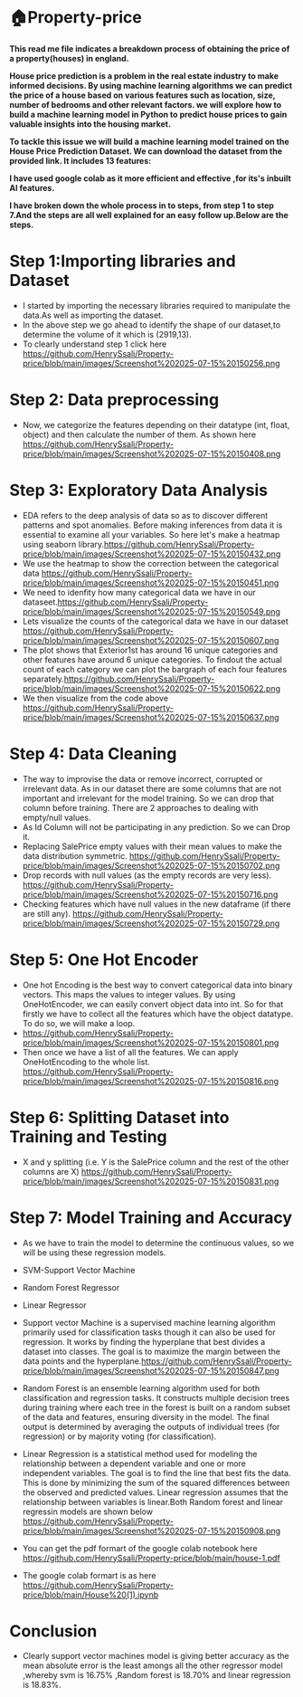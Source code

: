  # 🏠Property-price
 __This read me file indicates a breakdown process of obtaining the price of a property(houses) in england.__
 
 __House price prediction is a problem in the real estate industry to make informed decisions. By using machine learning algorithms we can predict the price of a house based on various features such as location, size, number of bedrooms and other relevant factors.  we will explore how to build a machine learning model in Python to predict house prices to gain valuable insights into the housing market.__
 
__To tackle this issue we will build a machine learning model trained on the House Price Prediction Dataset. We can download the dataset from the provided link. It includes 13 features:__

 __I have used google colab as it more efficient and effective ,for its's inbuilt AI features.__
 
 __I have broken down the whole process in to steps, from step 1 to step 7.And the steps are all well explained for an easy follow up.Below are the steps.__

 # Step 1:Importing libraries and Dataset
* I started by importing the necessary libraries required to manipulate the data.As well as    importing the dataset.
* In the above step we go ahead to identify the shape of our dataset,to determine the volume of it which is (2919,13).
* To clearly understand step 1 click here https://github.com/HenrySsali/Property-price/blob/main/images/Screenshot%202025-07-15%20150256.png
# Step 2: Data preprocessing
* Now, we categorize the features depending on their datatype (int, float, object) and then calculate the number of them. As shown here https://github.com/HenrySsali/Property-price/blob/main/images/Screenshot%202025-07-15%20150408.png
# Step 3: Exploratory Data Analysis
* EDA refers to the deep analysis of data so as to discover different patterns and spot anomalies. Before making inferences from data it is essential to examine all your variables. So here let's make a heatmap using seaborn library.https://github.com/HenrySsali/Property-price/blob/main/images/Screenshot%202025-07-15%20150432.png
* We use the heatmap to show the correction between the categorical data 
 https://github.com/HenrySsali/Property-price/blob/main/images/Screenshot%202025-07-15%20150451.png
* We need to idenfity how many categorical data we have in our dataseet.https://github.com/HenrySsali/Property-price/blob/main/images/Screenshot%202025-07-15%20150549.png
*  Lets visualize the counts of the categorical data we have in our dataset  https://github.com/HenrySsali/Property-price/blob/main/images/Screenshot%202025-07-15%20150607.png
*  The plot shows that Exterior1st has around 16 unique categories and other features have around  6 unique categories. To findout the actual count of each category we can plot the bargraph of each four features separately.https://github.com/HenrySsali/Property-price/blob/main/images/Screenshot%202025-07-15%20150622.png
*  We then visualize from the code above https://github.com/HenrySsali/Property-price/blob/main/images/Screenshot%202025-07-15%20150637.png
# Step 4: Data Cleaning 
* The way to improvise the data or remove incorrect, corrupted or irrelevant data. As in our dataset there are some columns that are not important and irrelevant for the model training. So we can drop that column before training. There are 2 approaches to dealing with empty/null values.
* As Id Column will not be participating in any prediction. So we can Drop it.
* Replacing SalePrice empty values with their mean values to make the data distribution symmetric. https://github.com/HenrySsali/Property-price/blob/main/images/Screenshot%202025-07-15%20150702.png
* Drop records with null values (as the empty records are very less).
  https://github.com/HenrySsali/Property-price/blob/main/images/Screenshot%202025-07-15%20150716.png
* Checking features which have null values in the new dataframe (if there are still any).
  https://github.com/HenrySsali/Property-price/blob/main/images/Screenshot%202025-07-15%20150729.png
# Step 5: One Hot Encoder 
* One hot Encoding is the best way to convert categorical data into binary vectors. This maps the values to integer values. By using OneHotEncoder, we can easily convert object data into int. So for that firstly we have to collect all the features which have the object datatype. To do so, we will make a loop.
* https://github.com/HenrySsali/Property-price/blob/main/images/Screenshot%202025-07-15%20150801.png
* Then once we have a list of all the features. We can apply OneHotEncoding to the whole list.
  https://github.com/HenrySsali/Property-price/blob/main/images/Screenshot%202025-07-15%20150816.png
# Step 6: Splitting Dataset into Training and Testing 
* X and y splitting (i.e. Y is the SalePrice column and the rest of the other columns are X)
  https://github.com/HenrySsali/Property-price/blob/main/images/Screenshot%202025-07-15%20150831.png
# Step 7: Model Training and Accuracy 
* As we have to train the model to determine the continuous values, so we will be using these regression models.

* SVM-Support Vector Machine
* Random Forest Regressor
* Linear Regressor
* Support vector Machine is a supervised machine learning algorithm primarily used for classification tasks though it can also be used for regression. It works by finding the hyperplane that best divides a dataset into classes. The goal is to maximize the margin between the data points and the hyperplane.https://github.com/HenrySsali/Property-price/blob/main/images/Screenshot%202025-07-15%20150847.png
* Random Forest is an ensemble learning algorithm used for both classification and regression tasks. It constructs multiple decision trees during training where each tree in the forest is built on a random subset of the data and features, ensuring diversity in the model. The final output is determined by averaging the outputs of individual trees (for regression) or by majority voting (for classification).
* Linear Regression is a statistical method used for modeling the relationship between a dependent variable and one or more independent variables. The goal is to find the line that best fits the data. This is done by minimizing the sum of the squared differences between the observed and predicted values. Linear regression assumes that the relationship between variables is linear.Both Random forest and linear regressin models are shown below
https://github.com/HenrySsali/Property-price/blob/main/images/Screenshot%202025-07-15%20150908.png
* You can get the pdf formart of the google colab notebook here https://github.com/HenrySsali/Property-price/blob/main/house-1.pdf
* The google colab formart is as here https://github.com/HenrySsali/Property-price/blob/main/House%20(1).ipynb
# Conclusion 
* Clearly support vector machines model is giving better accuracy as the mean absolute error is the least amongs all the other regressor model ,whereby svm is 16.75% ,Random forest is 18.70% and linear regression is 18.83%.


 

